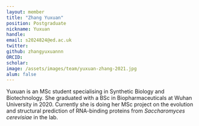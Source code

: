 ```yaml
---
layout: member
title: "Zhang Yuxuan"
position: Postgraduate
nickname: Yuxuan
handle: 
email: s2024824@ed.ac.uk
twitter:
github: zhangyuxuannn
ORCID:
scholar:
image: /assets/images/team/yuxuan-zhang-2021.jpg
alum: false
---
```


Yuxuan is an MSc student specialising in Synthetic Biology and Biotechnology. 
She graduated with a BSc in Biopharmaceuticals at Wuhan University in 2020. 
Currently she is doing her MSc project on the evolution and structural prediction of RNA-binding proteins from *Saccharomyces cerevisiae* in the lab.
